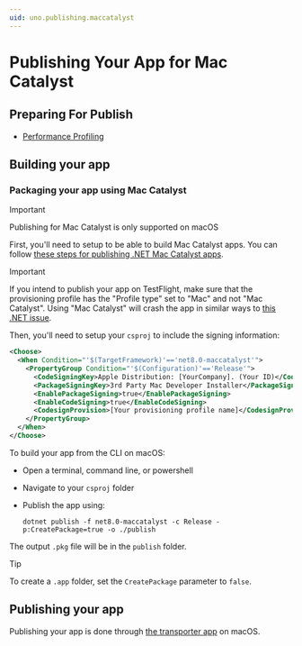 ```yaml
---
uid: uno.publishing.maccatalyst
---
```


# Publishing Your App for Mac Catalyst

## Preparing For Publish

- [Performance Profiling](xref:Uno.Tutorials.ProfilingApplications)

## Building your app

### Packaging your app using Mac Catalyst

> [!IMPORTANT]
> Publishing for Mac Catalyst is only supported on macOS

First, you'll need to setup to be able to build Mac Catalyst apps. You can follow [these steps for publishing .NET Mac Catalyst apps](https://learn.microsoft.com/en-us/dotnet/maui/mac-catalyst/deployment).

> [!IMPORTANT]
> If you intend to publish your app on TestFlight, make sure that the provisioning profile has the "Profile type" set to "Mac" and not "Mac Catalyst". Using "Mac Catalyst" will crash the app in similar ways to [this .NET issue](https://github.com/xamarin/xamarin-macios/issues/14686).

Then, you'll need to setup your `csproj` to include the signing information:

```xml
<Choose>
  <When Condition="'$(TargetFramework)'=='net8.0-maccatalyst'">
    <PropertyGroup Condition="'$(Configuration)'=='Release'">
      <CodeSigningKey>Apple Distribution: [YourCompany]. (Your ID)</CodeSigningKey>
      <PackageSigningKey>3rd Party Mac Developer Installer</PackageSigningKey>
      <EnablePackageSigning>true</EnablePackageSigning>
      <EnableCodeSigning>true</EnableCodeSigning>
      <CodesignProvision>[Your provisioning profile name]</CodesignProvision>
    </PropertyGroup>
  </When>
</Choose>
```

To build your app from the CLI on macOS:

- Open a terminal, command line, or powershell
- Navigate to your `csproj` folder
- Publish the app using:

  ```shell
  dotnet publish -f net8.0-maccatalyst -c Release -p:CreatePackage=true -o ./publish
  ```

The output `.pkg` file will be in the `publish` folder.

> [!TIP]
> To create a `.app` folder, set the `CreatePackage` parameter to `false`.

## Publishing your app

Publishing your app is done through [the transporter app](https://developer.apple.com/help/app-store-connect/manage-builds/upload-builds) on macOS.
